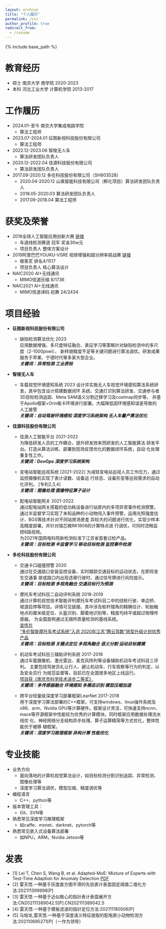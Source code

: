 ```yaml
---
layout: archive
title: "个人履历"
permalink: /cv/
author_profile: true
redirect_from:
  - /resume
---
```


{% include base_path %}

教育经历
======
* 硕士 南京大学 商学院 2020-2023
* 本科 河北工业大学 计算机学院 2013-2017

工作履历
======
* 2024.01-至今 南京大学集成电路学院 
  * 算法工程师 
* 2023.07-2024.01 征图新视科技股份有限公司 
  * 算法工程师
* 2022.12-2023.06 智梭无人车 
  * 算法研发团队负责人
* 2020.12-2022.04 佳源科技股份有限公司 
  * 算法研发团队负责人
* 2017.09-2020.12 多伦科技股份有限公司（SH603528） 
  * 2020.04-2020.12 山乘智能科技有限公司（孵化项目）算法研发团队负责人
  * 2018.05-2020.03 算法研发团队负责人
  * 2017.09-2018.04 算法工程师

获奖及荣誉
======
* 2018全球人工智能应用创新大赛 [链接](https://blog.heywhale.com/nanjingai/)
  * 车道线检测赛道 冠军 奖金30w元
  * 项目负责人 整体方案设计
* 2019阿里巴巴YOUKU-VSRE 视频增强和超分辨率挑战赛 [链接](https://www.jiqizhixin.com/articles/2019-09-28)
  * 极客奖 排名4/1517
  * 项目负责人 核心算法设计
* NAIC2020 AI+无线通讯 
  * MIMO信道压缩 8/1736
* NAIC2021 AI+无线通讯 
  * MIMO信道译码 初赛 24/2434

项目经验
======
* **征图新视科技股份有限公司**
  * 缺陷检测算法优化 2023  
    应用数据增强、多尺度特征融合、表征学习等策略针对缺陷检测中的多尺度（2-1000pixel）、
    新样貌精度不足等关键问题进行算法调优。研发成果服务于苹果、宁德时代等多家大型企业。  
    ***关键词：异常检测 工业质检***
* **智梭无人车**
  * 车载视觉环境感知系统  2023
  设计并实施无人车视觉环境感知算法系统研发，其中包含设计搭建数据闭环
  系统、交通灯识别算法研发、交通参与者3D目标检测追踪、Meta SAM语义分割迁移学习及costmap同步等，
  并基于Apollo框架+Orin板卡环境进行部署。大幅降低因环境感知误差导致的人工接管  
  ***关键词：自动驾驶环境感知 深度学习系统架构 无人车量产算法优化***

* **佳源科技股份有限公司**
  * 佳源人工智能平台 2021-2022  
   为降低研发人员的工作耦合，提升研发效率而研发的人工智能算法
   研发平台。打造从算法训练、部署到现场反馈优化的数据闭环系统，自动
   化处理重复性工作。  
   ***关键词：DevOps 深度学习系统架构***

  * 变电站智能巡视系统  [2021-2022]
  为减轻变电站巡视人员工作压力，通过监控摄像机实现了表计读数、设备运
  行状态、设备形变等巡视需求的自动化评判。  [专利2,3,4]  
  ***关键词：图像处理 图像特征算子设计***

  * 配电站智能网关  2021-2022  
    通过配电站网关搭载的低功耗设备进行站房内的多项异常事件检测预警。
  通过半监督学习实现了未知品种的小动物闯入事件预警，运用光照强度估计、BGS等技术针对不同站房场景差
  异较大的问题进行优化，实现少样本高精度部署。并针对瑞芯微RK1808的计算特点进
  行调优，可同时流畅监控8路视频。  
  为2021年国网电科院新检测标准下江苏省首套过检产品。    
  ***关键词：目标检测 半监督学习 移动目标检测 监控事件检测***

* **多伦科技股份有限公司**
  * 交通卡口碰撞预警  2020  
  通过在交通路口安装监控设备，实时跟踪交通目标的运动状态，在即将发生交通事
  故或路口内出现违章行驶时，通过信号牌进行风险提示。  
  ***关键词：目标检测 多视角融合 交通目标行为预测***

  * 摩托车考试科目二自动评判系统  2018-2019  
  通过计算机视觉技术智能评判摩托车考试科目二中的绕桩行驶、单边桥、坡道启停等项目。详情可见链接。其中涉及桩杆摆角的精确估计、轮胎触地点的厘米级定位、头盔识别、脚着地识别等，精度均持平或超过物理传感器。
  为全国首例通过无锡所质量检测的基线系统。   
  [宣传片](https://mp.weixin.qq.com/s/Uz92P7tt9Ndl9Mx_SQoJFA)   
  [“多伦智能摩托车考试系统”入选 2020年江苏“腾云驾数”转型升级计划优秀产品](https://mp.weixin.qq.com/s/GuhCMnsb2Ee8suLC50jkpA)  
  ***关键词：目标检测 关键点定位 多视角融合 语义分割 运动目标建模***

  * 机动车考试科目三辅助评判系统  2017-2018  
  通过车载摄像机、激光雷达、麦克风阵列等设备辅助机动车考试科目三评判。
  主要包括驾驶员礼让行人、避让机动车、行车观察等行为的判定，以及安全员行
  为规范监督等。目前已在全国很多地区上线运行。   
  [项目获《南京市科学技术进步二等奖》](https://mp.weixin.qq.com/s/Ru93bg6FV52Y_26FrKVyWg)  
  ***关键词：多传感器融合 环境感知 多模态识别 模型压缩加速***

  * 跨平台轻量级深度学习部署框架LearNet  2017-2018  
  用于深度学习算法部署的C++框架，可支持windows、linux操作系统及
  x86、arm、Nvidia GPU等计算硬件。框架设计灵活，可快速支持ncnn、
  mace等开源框架中性能较为优秀的计算模块。同时框架应用数据处理流水线优
  化、神经网络分支结构异步处理、算子运算精简等方式优化，整体性能优于被移
  植框架。   
  ***关键词：深度学习推理框架 异构计算 性能优化***


专业技能
======
* 业务方向
  * 面向落地的计算机视觉算法设计，如目标检测分割识别追踪、异常检测、图像处理等
  * 深度学习算法调优，模型压缩、精度调优等
* 编程语言
  * C++、python等
* 版本管理工具：
  * Git、SVN等
* 熟悉常见深度学习推理框架
  * 如caffe、mxnet、darknet、pytorch等
* 熟悉常见嵌入式设备算法部署
  * 如NPU，ARM，Nvidia Jetson等

发表
======
* [1] Lei T, Chen S, Wang B, et al. Adapted-MoE: Mixture of Experts with Test-Time Adaption for Anomaly Detection [PDF](https://arxiv.org/pdf/2409.05611)
* [2] 雷天悟.一种基于灰度直方图平滑的先验表计表盘固定阈值二值化方法:202111399998[P]
* [3] 雷天悟.一种基于近似极心的指针表计表盘展开方法:CN202111389042.5[P].CN202111389042.5
* [4] 雷天悟.一种基于模板滤波的指针定位方法:202111180506[P]
* [5] 马培龙,雷天悟.一种基于深度语义特征提取的配电房小动物检测方法:202110695271[P]（一作为领导）